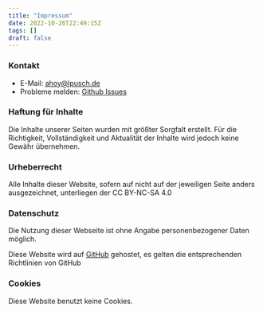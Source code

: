 ```yaml
---
title: "Impressum"
date: 2022-10-26T22:49:15Z
tags: []
draft: false
---
```


### Kontakt
* E-Mail: ahoy@lpusch.de
* Probleme melden: [Github Issues](https://github.com/lumapu/ahoy/issues)

### Haftung für Inhalte
Die Inhalte unserer Seiten wurden mit größter Sorgfalt erstellt. Für die Richtigkeit, Vollständigkeit und Aktualität der Inhalte wird jedoch keine Gewähr übernehmen.

### Urheberrecht
Alle Inhalte dieser Website, sofern auf nicht auf der jeweiligen Seite anders ausgezeichnet, unterliegen der CC BY-NC-SA 4.0

### Datenschutz
Die Nutzung dieser Webseite ist ohne Angabe personenbezogener Daten möglich.

Diese Website wird auf [GitHub](https://github.com/lumapu/ahoy/tree/gh-pages-src) gehostet, es gelten die entsprechenden Richtlinien von GitHub

### Cookies

Diese Website benutzt keine Cookies.
